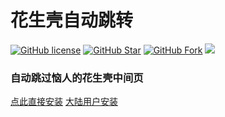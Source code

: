 # 花生壳自动跳转
[![GitHub license](https://img.shields.io/github/license/hyue418/oray-redirect.svg?style=flat-square&color=4285dd&logo=github)](https://github.com/hyue418/oray-redirect)
[![GitHub Star](https://img.shields.io/github/stars/hyue418/oray-redirect.svg?style=flat-square&label=Star&color=4285dd&logo=github)](https://github.com/hyue418/oray-redirect)
[![GitHub Fork](https://img.shields.io/github/forks/hyue418/oray-redirect.svg?style=flat-square&label=Fork&color=4285dd&logo=github)](https://github.com/hyue418/oray-redirect)
[![](https://data.jsdelivr.com/v1/package/gh/hyue418/oray-redirect/badge)](https://www.jsdelivr.com/package/gh/hyue418/oray-redirect)
### 自动跳过恼人的花生壳中间页

[点此直接安装](https://raw.githubusercontent.com/hyue418/oray-redirect/master/oray-redirect.user.js)
[大陆用户安装](https://ghfast.top/https://raw.githubusercontent.com/hyue418/oray-redirect/master/oray-redirect.user.js)
